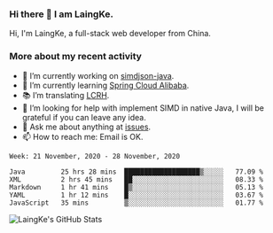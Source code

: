 ### Hi there 👋 I am LaingKe.

Hi, I'm LaingKe, a full-stack web developer from China.

### More about my recent activity

- 🔭 I’m currently working on [simdjson-java](https://github.com/laingke/simdjson-java).
- 🌱 I’m currently learning [Spring Cloud Alibaba](https://github.com/alibaba/spring-cloud-alibaba).
- :books: I’m translating [LCRH](https://github.com/LCTT/LCRH).
- 🤔 I’m looking for help with implement SIMD in native Java, I will be grateful if you can leave any idea.
- 💬 Ask me about anything at [issues](https://github.com/laingke/laingke/issues).
- 📫 How to reach me: Email is OK.

<!--START_SECTION:waka-->
```text
Week: 21 November, 2020 - 28 November, 2020

Java         25 hrs 28 mins  ███████████████████▒░░░░░   77.09 % 
XML          2 hrs 45 mins   ██░░░░░░░░░░░░░░░░░░░░░░░   08.33 % 
Markdown     1 hr 41 mins    █▒░░░░░░░░░░░░░░░░░░░░░░░   05.13 % 
YAML         1 hr 12 mins    █░░░░░░░░░░░░░░░░░░░░░░░░   03.67 % 
JavaScript   35 mins         ▒░░░░░░░░░░░░░░░░░░░░░░░░   01.77 % 
```
<!--END_SECTION:waka-->

![LaingKe's GitHub Stats](https://github-readme-stats.vercel.app/api?username=laingke&show_icons=true&theme=nightowl&count_private=true)

